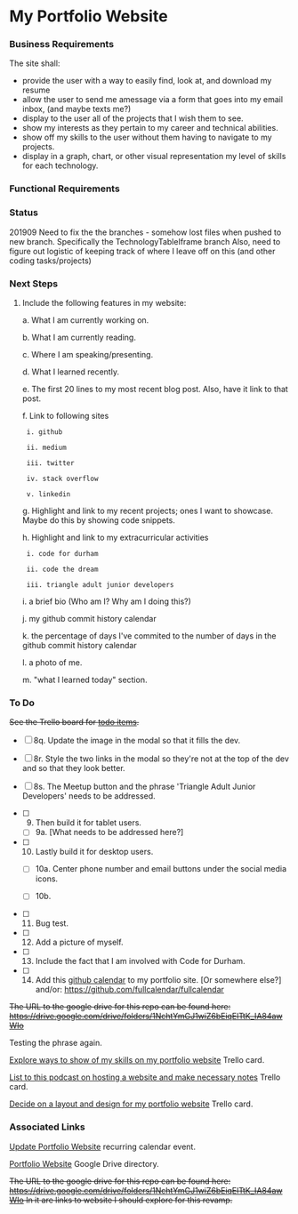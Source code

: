 # My Portfolio Website

### Business Requirements

The site shall:

* provide the user with a way to easily find, look at, and download my resume
* allow the user to send me amessage via a form that goes into my email inbox, (and maybe texts me?)
* display to the user all of the projects that I wish them to see.
* show my interests as they pertain to my career and technical abilities.
* show off my skills to the user without them having to navigate to my projects.
* display in a graph, chart, or other visual representation my level of skills for each technology. 

### Functional Requirements

### Status
201909
Need to fix the the branches - somehow lost files when pushed to new branch. Specifically the TechnologyTableIframe branch
Also, need to figure out logistic of keeping track of where I leave off on this (and other coding tasks/projects)

### Next Steps
1. Include the following features in my website:

    a. What I am currently working on.

    b. What I am currently reading.
   
    c. Where I am speaking/presenting.

    d. What I learned recently.

    e. The first 20 lines to my most recent blog post. Also, have it link to that post.

    f. Link to following sites

        i. github

        ii. medium

        iii. twitter

        iv. stack overflow

        v. linkedin

    g. Highlight and link to my recent projects; ones I want to showcase. Maybe do this by showing code snippets. 

    h. Highlight and link to my extracurricular activities

        i. code for durham

        ii. code the dream

        iii. triangle adult junior developers

    i. a brief bio (Who am I? Why am I doing this?)

    j. my github commit history calendar

    k. the percentage of days I've commited to the number of days in the github commit history calendar

    l. a photo of me.

    m. "what I learned today" section.


### To Do
~~See the Trello board for [todo items](https://trello.com/c/dJHqhhfU/90-update-clean-up-portfolio-website-https-jamiebortgithubio).~~

  - [ ] 8q. Update the image in the modal so that it fills the dev.

  - [ ] 8r. Style the two links in the modal so they're not at the top of the dev and so that they look better.

  - [ ] 8s. The Meetup button and the phrase 'Triangle Adult Junior Developers' needs to be addressed.


- [ ] 9. Then build it for tablet users.

  - [ ] 9a. [What needs to be addressed here?]

- [ ] 10. Lastly build it for desktop users.

  - [ ] 10a. Center phone number and email buttons under the social media icons.

  - [ ] 10b. 

- [ ] 11. Bug test.

- [ ] 12. Add a picture of myself.

- [ ] 13. Include the fact that I am involved with Code for Durham.

- [ ] 14. Add this [github calendar](https://github.com/IonicaBizau/github-calendar) to my portfolio site. [Or somewhere else?] and/or: https://github.com/fullcalendar/fullcalendar

~~The URL to the google drive for this repo can be found here: https://drive.google.com/drive/folders/1NchtYmGJ1wiZ6bEiqElTtK_IA84awWIo~~

Testing the phrase again.

[Explore ways to show of my skills on my portfolio website](https://trello.com/c/2oLiIllY/481-explore-ways-to-show-of-my-skills-on-my-portfolio-website) Trello card.

[List to this podcast on hosting a website and make necessary notes](https://trello.com/c/QTWzA4bv/480-list-to-this-podcast-on-hosting-a-website-and-make-necessary-notes) Trello card.

[Decide on a layout and design for my portfolio website](https://trello.com/c/8Xdj7duH/482-decide-on-a-layout-and-design-for-my-portfolio-website) Trello card.




### Associated Links
[Update Portfolio Website](https://calendar.google.com/calendar/r/search?q=Update%20Portfolio%20Website) recurring calendar event.

[Portfolio Website](https://drive.google.com/drive/folders/1NchtYmGJ1wiZ6bEiqElTtK_IA84awWIo) Google Drive directory.

~~The URL to the google drive for this repo can be found  here: https://drive.google.com/drive/folders/1NchtYmGJ1wiZ6bEiqElTtK_IA84awWIo
In it are links to website I should explore for this revamp.~~
